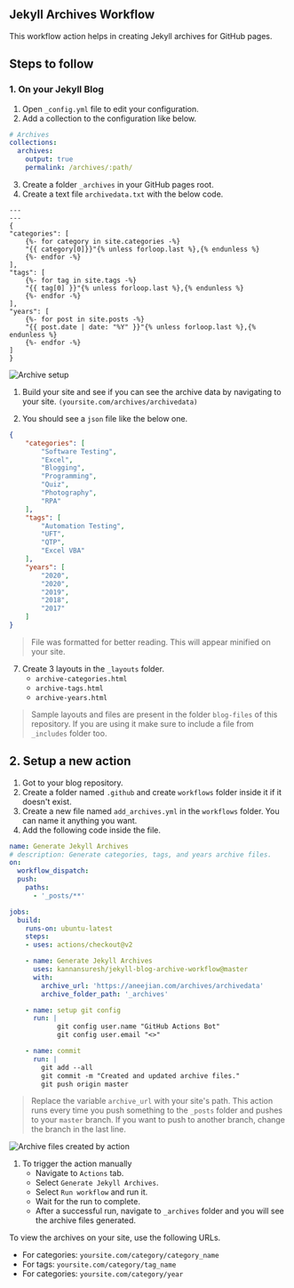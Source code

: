 ## Jekyll Archives Workflow

This workflow action helps in creating Jekyll archives for GitHub pages.

## Steps to follow

### 1. On your Jekyll Blog

1. Open `_config.yml` file to edit your configuration.
2. Add a collection to the configuration like below.
```yml
# Archives
collections:
  archives:
    output: true
    permalink: /archives/:path/
```
3. Create a folder `_archives` in your GitHub pages root.
4. Create a text file `archivedata.txt` with the below code.

```liquid
---
---
{
"categories": [
    {%- for category in site.categories -%}
    "{{ category[0]}}"{% unless forloop.last %},{% endunless %}
    {%- endfor -%}
],
"tags": [
    {%- for tag in site.tags -%}
    "{{ tag[0] }}"{% unless forloop.last %},{% endunless %}
    {%- endfor -%}
],
"years": [
    {%- for post in site.posts -%}
    "{{ post.date | date: "%Y" }}"{% unless forloop.last %},{% endunless %}
    {%- endfor -%}
]
}
```

![Archive setup](https://github.com/kannansuresh/jekyll-blog-archive-workflow/blob/master/assets/images/archive-files-setup.jpg)

1. Build your site and see if you can see the archive data by navigating to your site. `(yoursite.com/archives/archivedata)`
   
2. You should see a `json` file like the below one. 
```json
{
    "categories": [
        "Software Testing",
        "Excel",
        "Blogging",
        "Programming",
        "Quiz",
        "Photography",
        "RPA"
    ],
    "tags": [
        "Automation Testing",
        "UFT",
        "QTP",
        "Excel VBA"
    ],
    "years": [
        "2020",
        "2020",
        "2019",
        "2018",
        "2017"
    ]
}
```
> File was formatted for better reading. This will appear minified on your site.

7. Create 3 layouts in the `_layouts` folder.
    - `archive-categories.html`
    - `archive-tags.html`
    - `archive-years.html`

> Sample layouts and files are present in the folder `blog-files` of this repository. If you are using it make sure to include a file from `_includes` folder too.

## 2. Setup a new action

1. Got to your blog repository.
2. Create a folder named `.github` and create `workflows` folder inside it if it doesn't exist.
3. Create a new file named `add_archives.yml` in the `workflows` folder. You can name it anything you want.
4. Add the following code inside the file.
```yml
name: Generate Jekyll Archives
# description: Generate categories, tags, and years archive files.
on:
  workflow_dispatch:  
  push:
    paths:
      - '_posts/**'

jobs:
  build:
    runs-on: ubuntu-latest
    steps:
    - uses: actions/checkout@v2

    - name: Generate Jekyll Archives
      uses: kannansuresh/jekyll-blog-archive-workflow@master
      with:
        archive_url: 'https://aneejian.com/archives/archivedata'
        archive_folder_path: '_archives'

    - name: setup git config
      run: |
            git config user.name "GitHub Actions Bot"
            git config user.email "<>"

    - name: commit
      run: |
        git add --all
        git commit -m "Created and updated archive files."
        git push origin master
```
> Replace the variable `archive_url` with your site's path. This action runs every time you push something to the `_posts` folder and pushes to your `master` branch. If you want to push to another branch, change the branch in the last line.

![Archive files created by action](https://github.com/kannansuresh/jekyll-blog-archive-workflow/blob/master/assets/images/archive-files-created-with-action.jpg)

1. To trigger the action manually
   - Navigate to `Actions` tab.
   - Select `Generate Jekyll Archives`.
   - Select `Run workflow` and run it.
   - Wait for the run to complete.
   - After a successful run, navigate to `_archives` folder and you will see the archive files generated.


To view the archives on your site, use the following URLs.
- For categories: `yoursite.com/category/category_name`
- For tags: `yoursite.com/category/tag_name`
- For categories: `yoursite.com/category/year`
